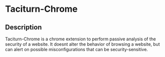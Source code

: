 Taciturn-Chrome
=========================

Description
-----------------

Taciturn-Chrome is a chrome extension to perform passive analysis of the security of a website.  It doesnt alter the behavior of browsing a website, but can alert on possible misconfigurations that can be security-sensitive.


